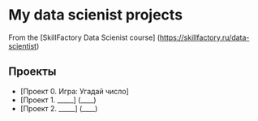 # My data scienist projects
From the [SkillFactory Data Scienist course] (https://skillfactory.ru/data-scientist)

## Проекты

* [Проект 0. Игра: Угадай число]
* [Проект 1. _____] (____)
* [Проект 2. _____] (____)
